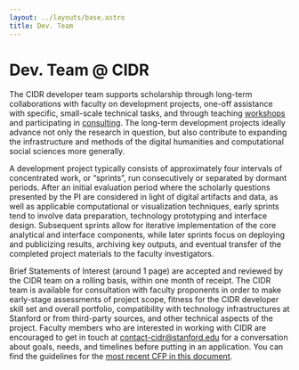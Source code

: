 ```yaml
---
layout: ../layouts/base.astro
title: Dev. Team
---
```


# Dev. Team @ CIDR

The CIDR developer team supports scholarship through long-term collaborations with faculty on development projects, one-off assistance with specific, small-scale technical tasks, and through teaching [workshops](workshops/) and participating in [consulting](consulting/). The long-term development projects ideally advance not only the research in question, but also contribute to expanding the infrastructure and methods of the digital humanities and computational social sciences more generally.

A development project typically consists of approximately four intervals of concentrated work, or “sprints”, run consecutively or separated by dormant periods. After an initial evaluation period where the scholarly questions presented by the PI are considered in light of digital artifacts and data, as well as applicable computational or visualization techniques, early sprints tend to involve data preparation, technology prototyping and interface design. Subsequent sprints allow for iterative implementation of the core analytical and interface components, while later sprints focus on deploying and publicizing results, archiving key outputs, and eventual transfer of the completed project materials to the faculty investigators.

Brief Statements of Interest (around 1 page) are accepted and reviewed by the CIDR team on a rolling basis, within one month of receipt. The CIDR team is available for consultation with faculty proponents in order to make early-stage assessments of project scope, fitness for the CIDR developer skill set and overall portfolio, compatibility with technology infrastructures at Stanford or from third-party sources, and other technical aspects of the project. Faculty members who are interested in working with CIDR are encouraged to get in touch at contact-cidr@stanford.edu for a conversation about goals, needs, and timelines before putting in an application. You can find the guidelines for the [most recent CFP in this document](https://drive.google.com/file/d/10Bn7CZ3awwBumDTffShhuZqEJBKOZdJi/view?usp=sharing).
